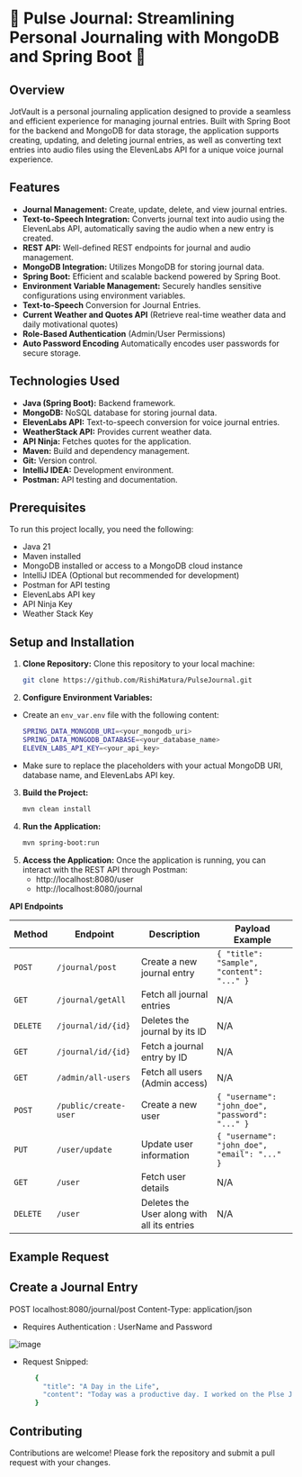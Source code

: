 # 📝 Pulse Journal: Streamlining Personal Journaling with MongoDB and Spring Boot 📒 

## Overview

JotVault is a personal journaling application designed to provide a seamless and efficient experience for managing journal entries. Built with Spring Boot for the backend and MongoDB for data storage, the application supports creating, updating, and deleting journal entries, as well as converting text entries into audio files using the ElevenLabs API for a unique voice journal experience.

## Features

- **Journal Management:** Create, update, delete, and view journal entries.
- **Text-to-Speech Integration:** Converts journal text into audio using the ElevenLabs API, automatically saving the audio when a new entry is created.
- **REST API:** Well-defined REST endpoints for journal and audio management.
- **MongoDB Integration:** Utilizes MongoDB for storing journal data.
- **Spring Boot:** Efficient and scalable backend powered by Spring Boot.
- **Environment Variable Management:** Securely handles sensitive configurations using environment variables.
- **Text-to-Speech** Conversion for Journal Entries.
- **Current Weather and Quotes API** (Retrieve real-time weather data and daily motivational quotes)
- **Role-Based Authentication** (Admin/User Permissions)
- **Auto Password Encoding** Automatically encodes user passwords for secure storage.

## Technologies Used

- **Java (Spring Boot):** Backend framework.
- **MongoDB:** NoSQL database for storing journal data.
- **ElevenLabs API:** Text-to-speech conversion for voice journal entries.
- **WeatherStack API:** Provides current weather data.
- **API Ninja:** Fetches quotes for the application.
- **Maven:** Build and dependency management.
- **Git:** Version control.
- **IntelliJ IDEA:** Development environment.
- **Postman:** API testing and documentation.

## Prerequisites

To run this project locally, you need the following:
- Java 21 
- Maven installed
- MongoDB installed or access to a MongoDB cloud instance
- IntelliJ IDEA (Optional but recommended for development)
- Postman for API testing
- ElevenLabs API key
- API Ninja Key
- Weather Stack Key

## Setup and Installation


1. **Clone Repository:** Clone this repository to your local machine:
   ```sh
   git clone https://github.com/RishiMatura/PulseJournal.git
   
2. **Configure Environment Variables:** 
- Create an `env_var.env` file with the following content:

   ```sh
  SPRING_DATA_MONGODB_URI=<your_mongodb_uri>
  SPRING_DATA_MONGODB_DATABASE=<your_database_name>
  ELEVEN_LABS_API_KEY=<your_api_key>
   
- Make sure to replace the placeholders with your actual MongoDB URI, database name, and ElevenLabs API key.

3. **Build the Project:**
   ```sh
   mvn clean install
   
4. **Run the Application:**
    ```sh
    mvn spring-boot:run
    
5. **Access the Application:** Once the application is running, you can interact with the REST API through Postman:
    - http://localhost:8080/user
    - http://localhost:8080/journal

 **API Endpoints**

| Method   | Endpoint                                     | Description                               | Payload Example                          |
|----------|----------------------------------------------|-------------------------------------------|------------------------------------------|
| `POST`   | `/journal/post`                              | Create a new journal entry                | `{ "title": "Sample", "content": "..." }` |
| `GET`    | `/journal/getAll`                            | Fetch all journal entries                 | N/A                                      |
| `DELETE` | `/journal/id/{id}`                           | Deletes the journal by its ID             | N/A                                      |
| `GET`    | `/journal/id/{id}`                           | Fetch a journal entry by ID               | N/A                                      |
| `GET`    | `/admin/all-users`                           | Fetch all users (Admin access)            | N/A                                      |
| `POST`   | `/public/create-user`                        | Create a new user                         | `{ "username": "john_doe", "password": "..." }` |
| `PUT`    | `/user/update`                               | Update user information                   | `{ "username": "john_doe", "email": "..." }` |
| `GET`    | `/user`                                      | Fetch user details                        | N/A                                      |
| `DELETE` | `/user`                                      | Deletes the User along with all its entries| N/A                                      |

## Example Request

## Create a Journal Entry
POST localhost:8080/journal/post
Content-Type: application/json
- Requires Authentication :  UserName and Password

![image](https://github.com/user-attachments/assets/e1f2743c-31ab-4a86-9946-1aef0a2443f4)
- Request Snipped: 
  ```sh
     {
       "title": "A Day in the Life",
       "content": "Today was a productive day. I worked on the Plse Journal project."
     }
## Contributing

Contributions are welcome! Please fork the repository and submit a pull request with your changes.
